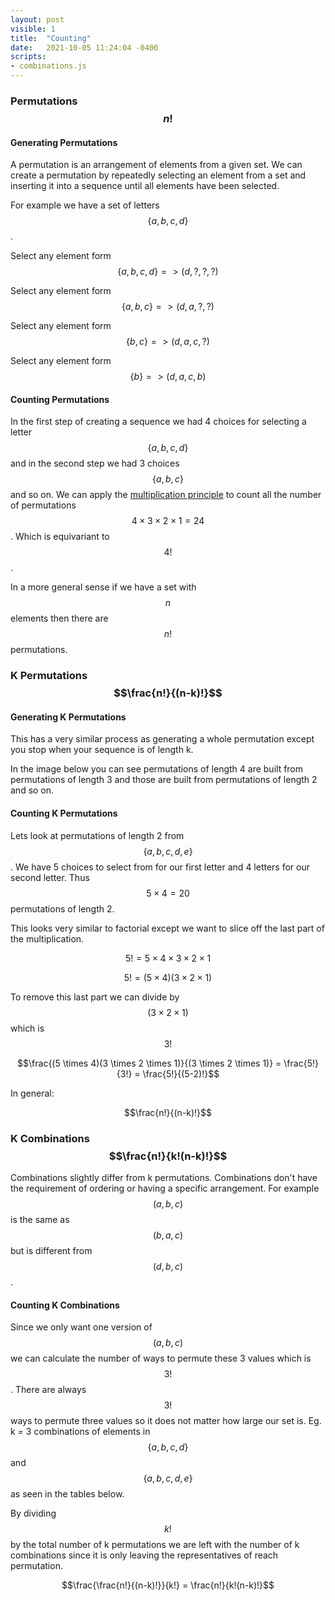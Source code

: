 ```yaml
---
layout: post
visible: 1
title:  "Counting"
date:   2021-10-05 11:24:04 -0400
scripts:
- combinations.js
---
```


### Permutations $$n!$$

#### Generating Permutations
A permutation is an arrangement of elements from a given set. We can create a permutation by repeatedly selecting an element from a set and inserting it into a sequence until all elements have been selected.

For example we have a set of letters $$\{a,b,c,d\}$$.

Select any element form $$\{a,b,c,d\} => (d,?, ?, ?)$$

Select any element form $$\{a,b,c\} => (d, a, ?, ?)$$

Select any element form $$\{b,c\} => (d, a, c, ?)$$

Select any element form $$\{b\} => (d, a, c, b)$$

#### Counting Permutations
In the first step of creating a sequence we had 4 choices for selecting a letter $$\{a,b,c,d\}$$ and in the second step we had 3 choices $$\{a,b,c\}$$ and so on. We can apply the [multiplication principle](https://en.wikipedia.org/wiki/Rule_of_product) to count all the number of permutations $$ 4 \times 3 \times 2 \times 1 = 24$$. Which is equivariant to $$4!$$.

In a more general sense if we have a set with $$n$$ elements then there are $$n!$$ permutations.



### K Permutations $$\frac{n!}{(n-k)!}$$
#### Generating K Permutations
This has a very similar process as generating a whole permutation except you stop when your sequence is of length k.

In the image below you can see permutations of length 4 are built from permutations of length 3 and those are built from permutations of length 2 and so on.

<div id="vis"></div>

#### Counting K Permutations 
Lets look at permutations of length 2 from $$\{a,b,c,d, e\}$$. We have 5 choices to select from for our first letter and 4 letters for our second letter. Thus $$ 5 \times 4 = 20$$ permutations of length 2. 

This looks very similar to factorial except we want to slice off the last part of the multiplication.

$$5! = 5 \times 4 \times 3 \times 2 \times 1$$

$$5! = (5 \times 4)(3 \times 2 \times 1)$$

To remove this last part we can divide by $$(3 \times 2 \times 1)$$ which is $$3!$$

$$\frac{(5 \times 4)(3 \times 2 \times 1)}{(3 \times 2 \times 1)} = \frac{5!}{3!} = \frac{5!}{(5-2)!}$$

In general:

$$\frac{n!}{(n-k)!}$$

### K Combinations $$\frac{n!}{k!(n-k)!}$$

Combinations slightly differ from k permutations. Combinations don't have the requirement of ordering or having a specific arrangement. For example $$(a,b,c)$$ is the same as $$(b,a,c)$$ but is different from $$(d,b,c)$$.

#### Counting K Combinations 
Since we only want one version of $$(a,b,c)$$ we can calculate the number of ways to permute these 3 values which is $$3!$$. There are always $$3!$$  ways to permute three values so it does not matter how large our set is. Eg. k = 3 combinations of elements in $$\{a,b,c,d\}$$ and $$\{a,b,c, d, e\}$$ as seen in the tables below.

By dividing $$k!$$ by the total number of k permutations we are left with the number of k combinations since it is only leaving the representatives of reach permutation. 

$$\frac{\frac{n!}{(n-k)!}}{k!} = \frac{n!}{k!(n-k)!}$$ 



<div id="comb4"></div>
<div id="comb5"></div>
